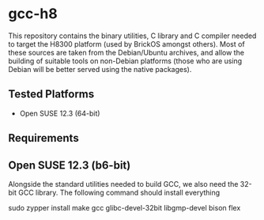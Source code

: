gcc-h8
======

This repository contains the binary utilities, C library and C compiler
needed to target the H8300 platform (used by BrickOS amongst others).
Most of these sources are taken from the Debian/Ubuntu archives, and
allow the building of suitable tools on non-Debian platforms (those who
are using Debian will be better served using the native packages).

Tested Platforms
----------------

 * Open SUSE 12.3 (64-bit)

Requirements
------------

## Open SUSE 12.3 (b6-bit)

Alongside the standard utilities needed to build GCC, we also need the
32-bit GCC library. The following command should install everything

sudo zypper install make gcc glibc-devel-32bit libgmp-devel bison flex

